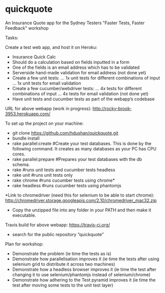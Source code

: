 quickquote
==========

An Insurance Quote app for the Sydney Testers "Faster Tests, Faster Feedback" workshop

Tasks:

Create a test web app, and host it on Heroku:
- Insurance Quick Calc
- Should do a calculation based on fields inputted in a form
- One of the fields is an email address which has to be validated
- Serverside hand-made validation for email address (not done yet)
- Create a few unit tests:
… 1x unit tests for different combinations of input
… 1x unit tests for email validation
- Create a few cucumber/webdriver tests:
… 4x tests for different combinations of input
… 4x tests for email validation (not done yet)
- Have unit tests and cucumber tests as part of the webapp’s codebase

URL for above webapp (work in progress): 
http://rocky-brook-3953.herokuapp.com/

To set up the project on your machine:
- git clone https://github.com/hdushan/quickquote.git
- bundle install
- rake parallel:create #Create your test databases. This is done by the following command. It creates as many databases as your PC has CPU cores.
- rake parallel:prepare #Prepares your test databases with the db schema.
- rake #runs unit tests and cucumber tests headless
- rake unit #runs unit tests only
- rake chrome #runs cucumber tests using chrome*
- rake headless #runs cucumber tests using phantomjs

*Link to chromedriver (need this for selenium to be able to start chrome):
http://chromedriver.storage.googleapis.com/2.10/chromedriver_mac32.zip
- Copy the unzipped file into any folder in your PATH and then make it executable.

Travis build for above webapp:
https://travis-ci.org/
- search for the public repository “quickquote”

Plan for workshop:

- Demonstrate the problem (ie time the tests as is)
- Demonstrate how parallelisation improves it (ie time the tests after using selenium grid to distribute it across two machines)
- Demonstrate how a headless browser improves it (ie time the test after changing it to use selenium/phantomjs instead of selenium/chrome)
- Demonstrate how adhering to the Test pyramid improves it (ie time the test after moving some tests to the unit test layer)


